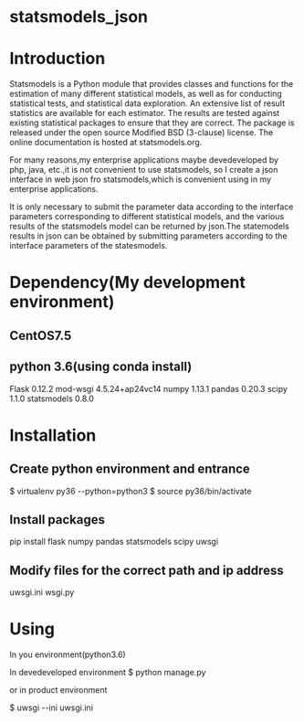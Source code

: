 # statsmodels_json

# Introduction

Statsmodels is a Python module that provides classes and functions for the estimation of many different statistical models, as well as for conducting statistical tests, and statistical data exploration. An extensive list of result statistics are available for each estimator. The results are tested against existing statistical packages to ensure that they are correct. The package is released under the open source Modified BSD (3-clause) license. The online documentation is hosted at statsmodels.org.

For many reasons,my enterprise applications maybe devedeveloped by php, java, etc.,it is not convenient to use statsmodels, so I create a json interface in web json fro statsmodels,which is convenient using in my enterprise applications. 

It is only necessary to submit the parameter data according to the interface parameters corresponding to different statistical models, and the various results of the statsmodels model can be returned by json.The statemodels results in json can be obtained by submitting parameters according to the interface parameters of the statesmodels.

# Dependency(My development environment)
## CentOS7.5
## python 3.6(using conda install)

Flask                    0.12.2
mod-wsgi                 4.5.24+ap24vc14
numpy                    1.13.1
pandas                   0.20.3
scipy                    1.1.0
statsmodels              0.8.0


# Installation
## Create python environment and entrance
$ virtualenv py36 --python=python3
$ source py36/bin/activate

## Install packages

pip install flask numpy pandas statsmodels scipy uwsgi

## Modify files for the correct path and ip address
uwsgi.ini
wsgi.py


# Using
In you environment(python3.6)

In devedeveloped environment
$ python manage.py

or in product environment

$ uwsgi --ini uwsgi.ini
